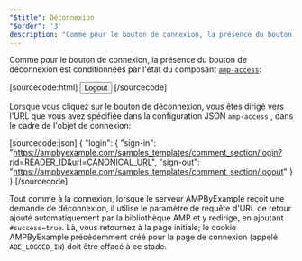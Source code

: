 ```yaml
---
"$title": Déconnexion
"$order": '3'
description: "Comme pour le bouton de connexion, la présence du bouton de déconnexion est conditionnée par l'état du composant amp-access ..."
---
```


Comme pour le bouton de connexion, la présence du bouton de déconnexion est conditionnées par l'état du composant [`amp-access`](../../../../documentation/components/reference/amp-access.md):

[sourcecode:html]
<button amp-access="loggedIn" amp-access-hide tabindex="0" on="tap:amp-access.login-sign-out" class="button-primary comment-button">Logout</button>
[/sourcecode]

Lorsque vous cliquez sur le bouton de déconnexion, vous êtes dirigé vers l'URL que vous avez spécifiée dans la configuration JSON <a><code>amp-access</code></a> , dans le cadre de l'objet de connexion:

[sourcecode:json]
{
"login": {
  "sign-in": "https://ampbyexample.com/samples_templates/comment_section/login?rid=READER_ID&url=CANONICAL_URL",
  "sign-out": "https://ampbyexample.com/samples_templates/comment_section/logout"
  }
}
[/sourcecode]

Tout comme à la connexion, lorsque le serveur AMPByExample reçoit une demande de déconnexion, il utilise le paramètre de requête d'URL de retour ajouté automatiquement par la bibliothèque AMP et y redirige, en ajoutant <code>#success=true</code>. Là, vous retournez à la page initiale; le cookie AMPByExample précédemment créé pour la page de connexion (appelé `ABE_LOGGED_IN`) doit être effacé à ce stade.
